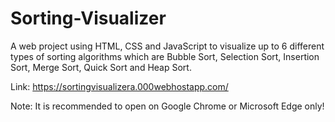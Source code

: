 # Sorting-Visualizer
A web project using HTML, CSS and JavaScript to visualize up to 6 different types of sorting algorithms which are Bubble Sort, Selection Sort, Insertion Sort, Merge Sort, Quick Sort and Heap Sort.

Link: https://sortingvisualizera.000webhostapp.com/

Note: It is recommended to open on Google Chrome or Microsoft Edge only!
